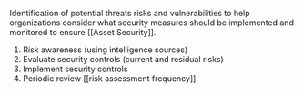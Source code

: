 Identification of potential threats risks and vulnerabilities to help organizations consider what security measures should be implemented and monitored to ensure [[Asset Security]].
1. Risk awareness (using intelligence sources)
2. Evaluate security controls (current and residual risks)
3. Implement security controls
4. Periodic review
[[risk assessment frequency]]